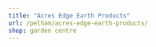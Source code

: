 ```yaml
---
title: "Acres Edge Earth Products"
url: /pelham/acres-edge-earth-products/
shop: garden centre
---
```

